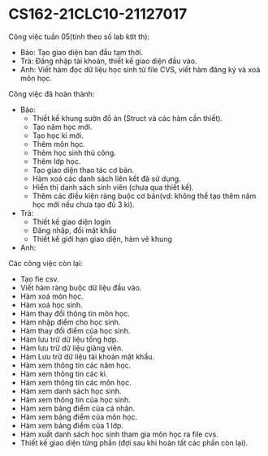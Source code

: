 ﻿# CS162-21CLC10-21127017
Công việc tuần 05(tính theo số lab ktlt th):
- Bảo: Tạo giao diện ban đầu tạm thời.
- Trà: Đăng nhập tài khoản, thiết kế giao diện đầu vào.
- Anh: Viết hàm đọc dữ liệu học sinh từ file CVS, viết hàm đăng ký và xoá môn học.

Công việc đã hoàn thành:
- Bảo:
    + Thiết kế khung sườn đồ án (Struct và các hàm cần thiết).
    + Tạo năm học mới.
    + Tạo học kì mới.
    + Thêm môn học.
    + Thêm học sinh thủ công.
    + Thêm lớp học.
    + Tạo giao diện thao tác cơ bản.
    + Hàm xoá các danh sách liên kết đã sử dụng.
    + Hiển thị danh sách sinh viên (chưa qua thiết kế).
    + Thêm các điều kiện ràng buộc cơ bản(vd: không thể tạo thêm năm học mới nếu chưa tạo đủ 3 kì).
- Trà:
    + Thiết kế giao diện login
    + Đăng nhập, đổi mật khẩu
    + Thiết kế giới hạn giao diện, hàm vẽ khung
- Anh:

Các công việc còn lại:
- Tạo fie csv.
- Viết hàm ràng buộc dữ liệu đầu vào.
- Hàm xoá môn học.
- Hàm xoá học sinh.
- Hàm thay đổi thông tin môn học.
- Hàm nhập điểm cho học sinh.
- Hàm thay đổi điểm của học sinh.
- Hàm lưu trữ dữ liệu tổng hợp.
- Hàm lưu trữ dữ liệu giảng viên.
- Hàm Lưu trữ dữ liệu tài khoản mật khẩu.
- Hàm xem thông tin các năm học.
- Hàm xem thông tin các kì.
- Hàm xem thông tin các môn học.
- Hàm xem danh sách học sinh.
- Hàm xem thông tin của học sinh.
- Hàm xem bảng điểm của cá nhân.
- Hàm xem bảng điểm của môn học.
- Hàm xem bảng điểm của 1 lớp.
- Hàm xuất danh sách học sinh tham gia môn học ra file cvs.
- Thiết kế giao diện từng phần (đợi sau khi hoàn tất các phần còn lại).


